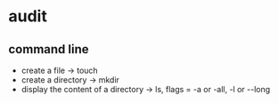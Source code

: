 # audit

## command line

- create a file -> touch
- create a directory -> mkdir
- display the content of a directory -> ls, flags = -a or -all, -l or --long
